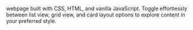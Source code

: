 webpage built with CSS, HTML, and vanilla JavaScript. Toggle effortlessly between list view, grid view, and card layout options to explore content in your preferred style. 